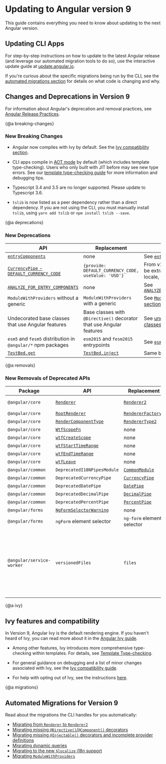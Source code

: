 # Updating to Angular version 9

This guide contains everything you need to know about updating to the next Angular version.

## Updating CLI Apps

For step-by-step instructions on how to update to the latest Angular release (and leverage our automated migration tools to do so), use the interactive update guide at [update.angular.io](https://update.angular.io).

If you're curious about the specific migrations being run by the CLI, see the [automated migrations section](#migrations) for details on what code is changing and why.

## Changes and Deprecations in Version 9

<div class="alert is-helpful">

   For information about Angular's deprecation and removal practices, see [Angular Release Practices](guide/releases#deprecation-practices "Angular Release Practices: Deprecation practices").

</div>

{@a breaking-changes}
### New Breaking Changes

- Angular now compiles with Ivy by default. See the [Ivy compatibility section](#ivy).

- CLI apps compile in [AOT mode](/guide/aot-compiler) by default (which includes template type-checking).
Users who only built with JIT before may see new type errors.
See our [template type-checking guide](guide/template-typecheck) for more information and debugging tips.

- Typescript 3.4 and 3.5 are no longer supported. Please update to Typescript 3.6.

- `tslib` is now listed as a peer dependency rather than a direct dependency. If you are not using the CLI, you must manually install `tslib`, using `yarn add tslib` or `npm install tslib --save`.

{@a deprecations}
### New Deprecations

| API                                                                     | Replacement                          | Notes |
| ------------------------------------------------------------------------| ------------------------------------ | ----- |
| [`entryComponents`](api/core/NgModule#entryComponents)                  | none                                 | See [`entryComponents`](guide/deprecations#entryComponents) |
| [`CurrencyPipe` - `DEFAULT_CURRENCY_CODE`](api/common/CurrencyPipe#currency-code-deprecation)| `{provide: DEFAULT_CURRENCY_CODE, useValue: 'USD'}` | From v10 the default code will be extracted from the current locale, rather than `USD`. |
| [`ANALYZE_FOR_ENTRY_COMPONENTS`](api/core/ANALYZE_FOR_ENTRY_COMPONENTS) | none                                 | See [`ANALYZE_FOR_ENTRY_COMPONENTS`](guide/deprecations#entryComponents) |
| `ModuleWithProviders` without a generic                                 | `ModuleWithProviders` with a generic | See [`ModuleWithProviders` section](guide/deprecations#moduleWithProviders) |
| Undecorated base classes that use Angular features                      | Base classes with `@Directive()` decorator that use Angular features | See [undecorated base classes section](guide/deprecations#undecorated-base-classes) |
| `esm5` and `fesm5` distribution in `@angular/*` npm packages            | `esm2015` and `fesm2015` entrypoints | See [`esm5` and `fesm5`](guide/deprecations#esm5-fesm5) |
| [`TestBed.get`](api/core/testing/TestBed#get)                           | [`TestBed.inject`](api/core/testing/TestBed#inject) | Same behavior, but type safe. |


{@a removals}
### New Removals of Deprecated APIs

| Package | API            | Replacement | Notes |
| ------- | -------------- | ----------- | ----- |
| `@angular/core`  | [`Renderer`](https://v8.angular.io/api/core/Renderer) | [`Renderer2`](api/core/Renderer2) | [Migration guide.](guide/migration-renderer) |
| `@angular/core`  | [`RootRenderer`](https://v8.angular.io/api/core/RootRenderer) | [`RendererFactory2`](api/core/RendererFactory2) | none |
| `@angular/core`  | [`RenderComponentType`](https://v8.angular.io/api/core/RenderComponentType) | [`RendererType2`](api/core/RendererType2) | none |
| `@angular/core`  | [`WtfScopeFn`](https://v8.angular.io/api/core/WtfScopeFn) | none | v8 | See [Web Tracing Framework](#wtf) |
| `@angular/core`  | [`wtfCreateScope`](https://v8.angular.io/api/core/wtfCreateScope) | none | v8 | See [Web Tracing Framework](guide/deprecations#wtf) |
| `@angular/core`  | [`wtfStartTimeRange`](https://v8.angular.io/api/core/wtfStartTimeRange) | none | v8 | See [Web Tracing Framework](guide/deprecations#wtf) |
| `@angular/core`  | [`wtfEndTimeRange`](https://v8.angular.io/api/core/wtfEndTimeRange) | none | v8 | See [Web Tracing Framework](guide/deprecations#wtf) |
| `@angular/core`  | [`wtfLeave`](https://v8.angular.io/api/core/wtfLeave) | none | v8 | See [Web Tracing Framework](guide/deprecations#wtf) |
| `@angular/common` | `DeprecatedI18NPipesModule` | [`CommonModule`](api/common/CommonModule#pipes) | none |
| `@angular/common` | `DeprecatedCurrencyPipe` | [`CurrencyPipe`](api/common/CurrencyPipe) | none |
| `@angular/common` | `DeprecatedDatePipe`     | [`DatePipe`](api/common/DatePipe) | none |
| `@angular/common` | `DeprecatedDecimalPipe` | [`DecimalPipe`](api/common/DecimalPipe) | none |
| `@angular/common` | `DeprecatedPercentPipe` | [`PercentPipe`](api/common/PercentPipe) | none |
| `@angular/forms` | [`NgFormSelectorWarning`](https://v8.angular.io/api/forms/NgFormSelectorWarning) | none |
| `@angular/forms` | `ngForm` element selector | `ng-form` element selector | none |
| `@angular/service-worker` | `versionedFiles` | `files` | In the service worker configuration file `ngsw-config.json`, replace `versionedFiles` with `files`. See [Service Worker Configuration](guide/service-worker-config#assetgroups). |

{@a ivy}

## Ivy features and compatibility

In Version 9, Angular Ivy is the default rendering engine. If you haven't heard of Ivy, you can read more about it in the [Angular Ivy guide](guide/ivy).

* Among other features, Ivy introduces more comprehensive type-checking within templates. For details, see [Template Type-checking](guide/template-typecheck).

* For general guidance on debugging and a list of minor changes associated with Ivy, see the [Ivy compatibility guide](guide/ivy-compatibility).

* For help with opting out of Ivy, see the instructions [here](guide/ivy#opting-out-of-angular-ivy).

{@a migrations}
## Automated Migrations for Version 9

Read about the migrations the CLI handles for you automatically:

- [Migrating from `Renderer` to `Renderer2`](guide/migration-renderer)
- [Migrating missing `@Directive()`/`@Component()` decorators](guide/migration-undecorated-classes)
- [Migrating missing `@Injectable()` decorators and incomplete provider definitions](guide/migration-injectable)
- [Migrating dynamic queries](guide/migration-dynamic-flag)
- [Migrating to the new `$localize` i18n support](guide/migration-localize)
- [Migrating `ModuleWithProviders`](guide/migration-module-with-providers)
